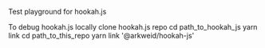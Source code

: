 Test playground for hookah.js

To debug hookah.js locally
    clone hookah.js repo
    cd path_to_hookah_js
    yarn link
    cd path_to_this_repo
    yarn link '@arkweid/hookah-js'
    